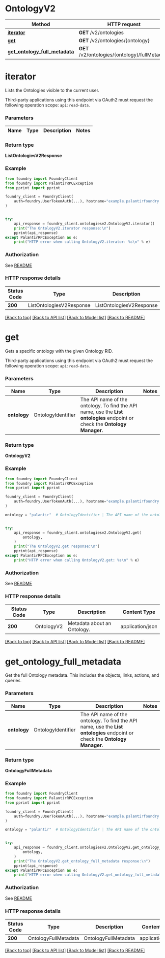 # OntologyV2

Method | HTTP request |
------------- | ------------- |
[**iterator**](#iterator) | **GET** /v2/ontologies |
[**get**](#get) | **GET** /v2/ontologies/{ontology} |
[**get_ontology_full_metadata**](#get_ontology_full_metadata) | **GET** /v2/ontologies/{ontology}/fullMetadata |

# **iterator**
Lists the Ontologies visible to the current user.

Third-party applications using this endpoint via OAuth2 must request the following operation scope: `api:read-data`.


### Parameters

Name | Type | Description  | Notes |
------------- | ------------- | ------------- | ------------- |

### Return type
**ListOntologiesV2Response**

### Example

```python
from foundry import FoundryClient
from foundry import PalantirRPCException
from pprint import pprint

foundry_client = FoundryClient(
    auth=foundry.UserTokenAuth(...), hostname="example.palantirfoundry.com"
)


try:
    api_response = foundry_client.ontologiesv2.OntologyV2.iterator()
    print("The OntologyV2.iterator response:\n")
    pprint(api_response)
except PalantirRPCException as e:
    print("HTTP error when calling OntologyV2.iterator: %s\n" % e)

```



### Authorization

See [README](../README.md#authorization)

### HTTP response details
| Status Code | Type        | Description | Content Type |
|-------------|-------------|-------------|------------------|
**200** | ListOntologiesV2Response  | ListOntologiesV2Response | application/json |

[[Back to top]](#) [[Back to API list]](../../../README.md#documentation-for-api-endpoints) [[Back to Model list]](../../../README.md#documentation-for-models) [[Back to README]](../../../README.md)

# **get**
Gets a specific ontology with the given Ontology RID.

Third-party applications using this endpoint via OAuth2 must request the following operation scope: `api:read-data`.


### Parameters

Name | Type | Description  | Notes |
------------- | ------------- | ------------- | ------------- |
**ontology** | OntologyIdentifier | The API name of the ontology. To find the API name, use the **List ontologies** endpoint or check the **Ontology Manager**.  |  |

### Return type
**OntologyV2**

### Example

```python
from foundry import FoundryClient
from foundry import PalantirRPCException
from pprint import pprint

foundry_client = FoundryClient(
    auth=foundry.UserTokenAuth(...), hostname="example.palantirfoundry.com"
)

ontology = "palantir"  # OntologyIdentifier | The API name of the ontology. To find the API name, use the **List ontologies** endpoint or check the **Ontology Manager**.


try:
    api_response = foundry_client.ontologiesv2.OntologyV2.get(
        ontology,
    )
    print("The OntologyV2.get response:\n")
    pprint(api_response)
except PalantirRPCException as e:
    print("HTTP error when calling OntologyV2.get: %s\n" % e)

```



### Authorization

See [README](../README.md#authorization)

### HTTP response details
| Status Code | Type        | Description | Content Type |
|-------------|-------------|-------------|------------------|
**200** | OntologyV2  | Metadata about an Ontology. | application/json |

[[Back to top]](#) [[Back to API list]](../../../README.md#documentation-for-api-endpoints) [[Back to Model list]](../../../README.md#documentation-for-models) [[Back to README]](../../../README.md)

# **get_ontology_full_metadata**
Get the full Ontology metadata. This includes the objects, links, actions, and queries.


### Parameters

Name | Type | Description  | Notes |
------------- | ------------- | ------------- | ------------- |
**ontology** | OntologyIdentifier | The API name of the ontology. To find the API name, use the **List ontologies** endpoint or check the **Ontology Manager**.  |  |

### Return type
**OntologyFullMetadata**

### Example

```python
from foundry import FoundryClient
from foundry import PalantirRPCException
from pprint import pprint

foundry_client = FoundryClient(
    auth=foundry.UserTokenAuth(...), hostname="example.palantirfoundry.com"
)

ontology = "palantir"  # OntologyIdentifier | The API name of the ontology. To find the API name, use the **List ontologies** endpoint or check the **Ontology Manager**.


try:
    api_response = foundry_client.ontologiesv2.OntologyV2.get_ontology_full_metadata(
        ontology,
    )
    print("The OntologyV2.get_ontology_full_metadata response:\n")
    pprint(api_response)
except PalantirRPCException as e:
    print("HTTP error when calling OntologyV2.get_ontology_full_metadata: %s\n" % e)

```



### Authorization

See [README](../README.md#authorization)

### HTTP response details
| Status Code | Type        | Description | Content Type |
|-------------|-------------|-------------|------------------|
**200** | OntologyFullMetadata  | OntologyFullMetadata | application/json |

[[Back to top]](#) [[Back to API list]](../../../README.md#documentation-for-api-endpoints) [[Back to Model list]](../../../README.md#documentation-for-models) [[Back to README]](../../../README.md)

